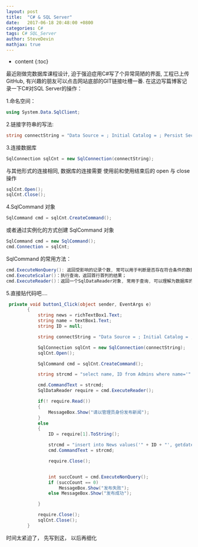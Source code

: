 ```yaml
---
layout: post
title:  "C# & SQL Server"
date:   2017-06-18 20:48:00 +0800
categories: C#
tags: C# SQL_Server
author: SteveDevin
mathjax: true
---
```

* content
{:toc}


最近刚做完数据库课程设计, 迫于强迫症用C#写了个异常简陋的界面, 工程已上传GitHub, 有兴趣的朋友可以点击网站底部的GIT链接吐槽一番.
在这边写篇博客记录一下C#对SQL Server的操作：





1.命名空间：
```C#
using System.Data.SqlClient;
```

2.链接字符串的写法:
```C#
string connectString = "Data Source = ; Initial Catalog = ; Persist Security Info = True; User ID = ; Password = ";
```

3.连接数据库
```C#
SqlConnection sqlCnt = new SqlConnection(connectString);
```
与其他形式的连接相同, 数据库的连接需要 使用前和使用结束后的 open 与 close 操作

```C#
sqlCnt.Open();
sqlCnt.Close();
```

4.SqlCommand 对象

```C#
SqlCommand cmd = sqlCnt.CreateCommand();
```
或者通过实例化的方式创建 SqlCommand 对象

```C#
SqlCommand cmd = new SqlCommand();
cmd.Connection = sqlCnt;
```

SqlCommand 的常用方法：
```C#
cmd.ExecuteNonQuery(): 返回受影响的记录个数, 常可以用于判断是否存在符合条件的数据；
cmd.ExecuteScalar()：执行查询，返回首行首列的结果；
cmd.ExecuteReader()：返回一个SqlDataReader对象, 常用于查询, 可以理解为数据库的游标， 如果同一个 SqlDataReader 对象用于多次查询， 需要先 Close一下。
```

5.直接贴代码吧....
```C#
 private void button1_Click(object sender, EventArgs e)
        {
            string news = richTextBox1.Text;
            string name = textBox1.Text;
            string ID = null;

            string connectString = "Data Source = ; Initial Catalog = ; Persist Security Info = True; User ID = ; Password = ";

            SqlConnection sqlCnt = new SqlConnection(connectString);
            sqlCnt.Open();

            SqlCommand cmd = sqlCnt.CreateCommand();

            string strcmd = "select name, ID from Admins where name='" + name + "';";

            cmd.CommandText = strcmd;
            SqlDataReader require = cmd.ExecuteReader();

            if(! require.Read())
            {
                MessageBox.Show("请以管理员身份发布新闻");
            }
            else
            {
                ID = require[1].ToString();

                strcmd = "insert into News values('" + ID + "', getdate(), '" + news + "');";
                cmd.CommandText = strcmd;

                require.Close();


                int succCount = cmd.ExecuteNonQuery();
                if (succCount == 0)
                    MessageBox.Show("发布失败");
                else MessageBox.Show("发布成功");

            }

            require.Close();
            sqlCnt.Close();
        }
```

时间太紧迫了， 先写到这， 以后再细化







